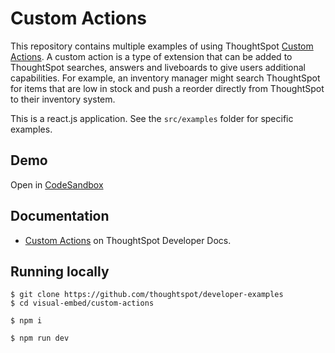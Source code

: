 # Custom Actions

This repository contains multiple examples of using ThoughtSpot [Custom Actions](https://developers.thoughtspot.com/docs/?pageid=customize-actions). A custom action is a type of extension that can be added to ThoughtSpot searches, answers and liveboards to give users additional capabilities. For example, an inventory manager might search ThoughtSpot for items that are low in stock and push a reorder directly from ThoughtSpot to their inventory system.

This is a react.js application.  See the `src/examples` folder for specific examples.

## Demo

Open in [CodeSandbox](https://codesandbox.io/p/sandbox/github/thoughtspot/developer-examples/tree/main/visual-embed/custom-actions)

## Documentation

- [Custom Actions](https://developers.thoughtspot.com/docs/?pageid=customize-actions) on ThoughtSpot Developer Docs.

## Running locally

```
$ git clone https://github.com/thoughtspot/developer-examples
$ cd visual-embed/custom-actions
```
```
$ npm i
```
```
$ npm run dev
```
  
